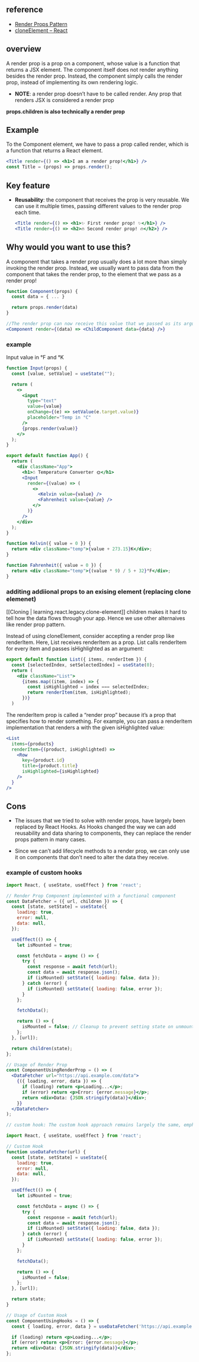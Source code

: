 
## reference
- [Render Props Pattern](https://www.patterns.dev/react/render-props-pattern)
- [cloneElement – React](https://react.dev/reference/react/cloneElement#passing-data-with-a-render-prop)

## overview

A render prop is a prop on a component, whose value is a function that returns a JSX element. The component itself does not render anything besides the render prop. Instead, the component simply calls the render prop, instead of implementing its own rendering logic.

- **NOTE**: a render prop doesn’t have to be called render. Any prop that renders JSX is considered a render prop

**props.children is also technically a render prop**

## Example

To the Component element, we have to pass a prop called render, which is a function that returns a React element.

```jsx
<Title render={() => <h1>I am a render prop!</h1>} />
const Title = (props) => props.render();

```

## Key feature

- **Reusability**: the component that receives the prop is very reusable. We can use it multiple times, passing different values to the render prop each time.
    ```jsx
    <Title render={() => <h1>✨ First render prop! ✨</h1>} />
    <Title render={() => <h2>🔥 Second render prop! 🔥</h2>} />
    ```


##  Why would you want to use this?

A component that takes a render prop usually does a lot more than simply invoking the render prop. Instead, we usually want to pass data from the component that takes the render prop, to the element that we pass as a render prop!

```jsx
function Component(props) {
  const data = { ... }

  return props.render(data)
}

//The render prop can now receive this value that we passed as its argument.
<Component render={(data) => <ChildComponent data={data} />}

```


### example

Input value in °F and °K 

```jsx
function Input(props) {
  const [value, setValue] = useState("");

  return (
    <>
      <input
        type="text"
        value={value}
        onChange={(e) => setValue(e.target.value)}
        placeholder="Temp in °C"
      />
      {props.render(value)}
    </>
  );
}

export default function App() {
  return (
    <div className="App">
      <h1>☃️ Temperature Converter 🌞</h1>
      <Input
        render={(value) => (
          <>
            <Kelvin value={value} />
            <Fahrenheit value={value} />
          </>
        )}
      />
    </div>
  );
}

function Kelvin({ value = 0 }) {
  return <div className="temp">{value + 273.15}K</div>;
}

function Fahrenheit({ value = 0 }) {
  return <div className="temp">{(value * 9) / 5 + 32}°F</div>;
}
```


### additing addiional props to an exising element (replacing clone elemenet)

[[Cloning | learning.react.legacy.clone-element]]
 children makes it hard to tell how the data flows through your app. Hence we use other alternaives like render prop pattern.

 Instead of using cloneElement, consider accepting a render prop like renderItem. Here, List receives renderItem as a prop. List calls renderItem for every item and passes isHighlighted as an argument:

```jsx
export default function List({ items, renderItem }) {
  const [selectedIndex, setSelectedIndex] = useState(0);
  return (
    <div className="List">
      {items.map((item, index) => {
        const isHighlighted = index === selectedIndex;
        return renderItem(item, isHighlighted);
      })}
  )
 ```

 The renderItem prop is called a “render prop” because it’s a prop that specifies how to render something. For example, you can pass a renderItem implementation that renders a <Row> with the given isHighlighted value:
 
```jsx
<List
  items={products}
  renderItem={(product, isHighlighted) =>
    <Row
      key={product.id}
      title={product.title}
      isHighlighted={isHighlighted}
    />
  }
/>
```


## Cons

- The issues that we tried to solve with render props, have largely been replaced by React Hooks. As Hooks changed the way we can add reusability and data sharing to components, they can replace the render props pattern in many cases.

- Since we can’t add lifecycle methods to a render prop, we can only use it on components that don’t need to alter the data they receive.

### example of custom hooks

```jsx
import React, { useState, useEffect } from 'react';

// Render Prop Component implemented with a functional component
const DataFetcher = ({ url, children }) => {
  const [state, setState] = useState({
    loading: true,
    error: null,
    data: null,
  });

  useEffect(() => {
    let isMounted = true;

    const fetchData = async () => {
      try {
        const response = await fetch(url);
        const data = await response.json();
        if (isMounted) setState({ loading: false, data });
      } catch (error) {
        if (isMounted) setState({ loading: false, error });
      }
    };

    fetchData();

    return () => {
      isMounted = false; // Cleanup to prevent setting state on unmounted component
    };
  }, [url]);

  return children(state);
};

// Usage of Render Prop
const ComponentUsingRenderProp = () => (
  <DataFetcher url="https://api.example.com/data">
    {({ loading, error, data }) => {
      if (loading) return <p>Loading...</p>;
      if (error) return <p>Error: {error.message}</p>;
      return <div>Data: {JSON.stringify(data)}</div>;
    }}
  </DataFetcher>
);

// custom hook: The custom hook approach remains largely the same, emphasizing code reuse and readability:

import React, { useState, useEffect } from 'react';

// Custom Hook
function useDataFetcher(url) {
  const [state, setState] = useState({
    loading: true,
    error: null,
    data: null,
  });

  useEffect(() => {
    let isMounted = true;

    const fetchData = async () => {
      try {
        const response = await fetch(url);
        const data = await response.json();
        if (isMounted) setState({ loading: false, data });
      } catch (error) {
        if (isMounted) setState({ loading: false, error });
      }
    };

    fetchData();

    return () => {
      isMounted = false;
    };
  }, [url]);

  return state;
}

// Usage of Custom Hook
const ComponentUsingHooks = () => {
  const { loading, error, data } = useDataFetcher('https://api.example.com/data');

  if (loading) return <p>Loading...</p>;
  if (error) return <p>Error: {error.message}</p>;
  return <div>Data: {JSON.stringify(data)}</div>;
};
```